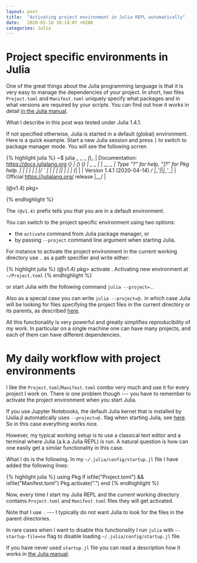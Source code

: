 ```yaml
---
layout: post
title:  "Activating project environment in Julia REPL automatically"
date:   2020-05-10 10:14:07 +0200
categories: Julia
---
```


# Project specific environments in Julia

One of the great things about the Julia programming language is that it is very
easy to manage the dependencies of your project. In short, two files
`Project.toml` and `Manifest.toml` uniquely specify what packages and in what
versions are required by your scripts. You can find out how it works in detail
[in the Julia manual][juliadoc_pkg].

What I describe in this post was tested under Julia 1.4.1.

If not specified otherwise, Julia is started in a default (global) environment.
Here is a quick example. Start a new Julia session and press `]` to switch to
package manager mode. You will see the following scrren

{% highlight julia %}
~$ julia
               _
   _       _ _(_)_     |  Documentation: https://docs.julialang.org
  (_)     | (_) (_)    |
   _ _   _| |_  __ _   |  Type "?" for help, "]?" for Pkg help.
  | | | | | | |/ _` |  |
  | | |_| | | | (_| |  |  Version 1.4.1 (2020-04-14)
 _/ |\__'_|_|_|\__'_|  |  Official https://julialang.org/ release
|__/                   |

(@v1.4) pkg>

{% endhighlight %}


The `(@v1.4)` prefix tells you that you are in a default environment.

You can switch to the project specific environment using two options:

* the `activate` command from Julia package manager, or
* by passing `--project` command line argument when starting Julia.

For instance to activate the project environment in the current working
directory use `.` as a path specifier and write either:

{% highlight julia %}
(@v1.4) pkg> activate .
 Activating new environment at `~/Project.toml`
{% endhighlight %}

or start Julia with the following command `julia --project=.`.

Also as a special case you can write `julia --project=@.` in which case Julia
will be looking for files specifying the project files in the current directory
or its parents, as described [here][juliadoc_atdot].

All this functionality is very powerful and greatly simplifies reproducibility
of my work. In particular on a single machine one can have many projects,
and each of them can have different dependencies.

# My daily workflow with project environments

I like the `Project.toml`/`Manifest.toml` combo very much and use it for every
project I work on. There is one problem though --- you have to remember to
activate the project environment when you start Julia.

If you use Jupyter Notebooks, the default Julia kernel that is installed by
IJulia.jl automatically uses `--project=@.` flag when starting Julia,
see [here][ijulia_work]. So in this case everything works nice.

However, my typical working setup is to use a classical text editor and
a terminal where Julia (a.k.a Julia REPL) is run. A natural question is how can
one easily get a similar functionality in this case.

What I do is the following. In my `~/.julia/config/startup.jl` file
I have added the following lines:

{% highlight julia %}
using Pkg
if isfile("Project.toml") && isfile("Manifest.toml")
    Pkg.activate(".")
end
{% endhighlight %}

Now, every time I start my Julia REPL and the *current* working directory contains
`Project.toml` and `Manifest.toml` files they will get activated.

Note that I use `.` --- I typically do not want Julia to look for the files
in the parent directories.

In rare cases when I want to disable this functionality I run `julia` with
`--startup-file=no` flag to disable loading `~/.julia/config/startup.jl` file.

If you have never used `startup.jl` file you can read a description how it works
in [the Julia manual][juliadoc_intro].

[juliadoc_pkg]: https://docs.julialang.org/en/v1/stdlib/Pkg/
[juliadoc_atdot]:https://docs.julialang.org/en/v1/manual/environment-variables/index.html#JULIA_PROJECT-1
[ijulia_work]: https://github.com/JuliaLang/IJulia.jl#julia-projects
[juliadoc_intro]: https://docs.julialang.org/en/v1/manual/getting-started/
